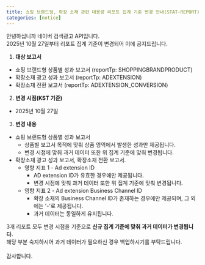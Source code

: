 ```yaml
---
title: 쇼핑 브랜드형, 확장 소재 관련 대용량 리포트 집계 기준 변경 안내(STAT-REPORT)
categories: [notice]
---
```


안녕하십니까 네이버 검색광고 API입니다.<br>
2025년 10월 27일부터 리포트 집계 기준이 변경되어 이에 공지드립니다. <br>

1. **대상 보고서** <br>
- 쇼핑 브랜드형 상품별 성과 보고서 (reportTp: SHOPPINGBRANDPRODUCT)
- 확장소재 광고 성과 보고서 (reportTp: ADEXTENSION)
- 확장소재 전환 보고서 (reportTp: ADEXTENSION_CONVERSION)

2.  **변경 시점(KST 기준)** <br>
- 2025년 10월 27일

3. **변경 내용**<br>
- 쇼핑 브랜드형 상품별 성과 보고서<br>
  * 상품별 보고서 목적에 맞춰 상품 영역에서 발생한 성과만 제공됩니다.<br>
  * 변경 시점에 맞춰 과거 데이터 또한 위 집계 기준에 맞춰 변경됩니다.<br>
- 확장소재 광고 성과 보고서, 확장소재 전환 보고서.<br>
  *  영향 지표 1 - Ad extension ID<br>
     * AD extension ID가 유효한 경우에만 제공됩니다.<br>
     * 변경 시점에 맞춰 과거 데이터 또한 위 집계 기준에 맞춰 변경됩니다. <br>
  * 영향 지표 2 - Ad extension Business Channel ID<br>
    * 확장 소재의 Business Channel ID가 존재하는 경우에만 제공되며, 그 외에는 '-'로 제공됩니다.<br>
    * 과거 데이터는 동일하게 유지됩니다. <br>

    

3개 리포트 모두 변경 시점을 기준으로 **신규 집계 기준에 맞춰 과거 데이터가 변경됩니다.** <br>
해당 부분 숙지하시어 과거 데이터가 필요하신 경우 백업하시기를 부탁드립니다.<br>
<br>
감사합니다.<br>
<br>




